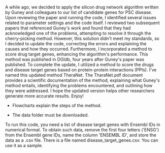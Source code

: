A while ago, we decided to apply the silicon drug network algorithm written by Guney and colleagues to our list of candidate genes for PSC disease. Upon reviewing the paper and running the code, I identified several issues related to parameter settings and the code itself. I reviewed two subsequent papers that referenced Guney's work and found that they had acknowledged one of the problems, attempting to resolve it through the cherry-picking method. However, this solution didn't meet my standards, so I decided to update the code, correcting the errors and explaining the causes and how they occurred.
Furthermore, I incorporated a method to score drug target genes, enhancing the algorithm's performance. This method was published in DGIdb, four years after Guney's paper was published. To complete the update, I utilized a method to score the drugs and disease target genes based on protein-protein interactions (PPIs). I've named this updated method TheraNet. 
The TharaNet.pdf document provides a scientific documentation of the method, explaining what Guney's method entails, identifying the problems encountered, and outlining how they were addressed. I hope the updated version helps other researchers generate more accurate results. 
Enjoy!

* Flowcharts explain the steps of the method.

* The data folder must be downloaded.

To run this code, you need a list of disease target genes with Ensembl IDs in numerical format. 
To obtain such data, remove the first four letters ('ENSG') from the Ensembl gene IDs, name the column 'ENSEMBL ID', and store the data as a .csv file. 
There is a file named disease_target_genes.csv. You can use it as a sample.


